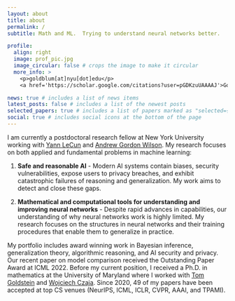 ```yaml
---
layout: about
title: about
permalink: /
subtitle: Math and ML.  Trying to understand neural networks better.

profile:
  align: right
  image: prof_pic.jpg
  image_circular: false # crops the image to make it circular
  more_info: >
    <p>goldblum[at]nyu[dot]edu</p>
    <a href='https://scholar.google.com/citations?user=pGDKzuUAAAAJ'>Google Scholar</a>

news: true # includes a list of news items
latest_posts: false # includes a list of the newest posts
selected_papers: true # includes a list of papers marked as "selected={true}"
social: true # includes social icons at the bottom of the page
---
```


I am currently a postdoctoral research fellow at New York University working with [Yann LeCun](https://research.facebook.com/people/lecun-yann/) and [Andrew Gordon Wilson](https://cims.nyu.edu/~andrewgw/). My research focuses on both applied and fundamental problems in machine learning:  

1.  **Safe and reasonable AI** - Modern AI systems contain biases, security vulnerabilities, expose users to privacy breaches, and exhibit catastrophic failures of reasoning and generalization.  My work aims to detect and close these gaps.  

2.  **Mathematical and computational tools for understanding and improving neural networks** - Despite rapid advances in capabilities, our understanding of why neural networks work is highly limited.  My research focuses on the structures in neural networks and their training procedures that enable them to generalize in practice.  

My portfolio includes award winning work in Bayesian inference, generalization theory, algorithmic reasoning, and AI security and privacy.  Our recent paper on model comparison received the Outstanding Paper Award at ICML 2022.  Before my current position, I received a Ph.D. in mathematics at the University of Maryland where I worked with [Tom Goldstein](https://www.cs.umd.edu/~tomg/) and [Wojciech Czaja](https://www.math.umd.edu/~czaja/).  Since 2020, 49 of my papers have been accepted at top CS venues (NeurIPS, ICML, ICLR, CVPR, AAAI, and TPAMI).
